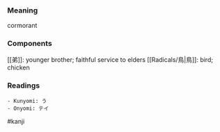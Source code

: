 ### Meaning

cormorant

### Components

[[弟]]: younger brother; faithful service to elders [[Radicals/鳥|鳥]]: bird; chicken

### Readings

```
- Kunyomi: う
- Onyomi: テイ
```

#kanji
